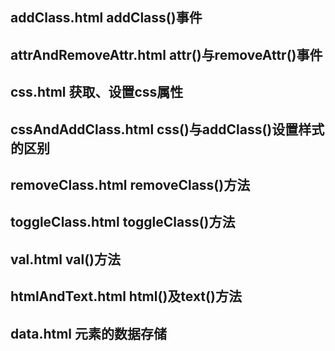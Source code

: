 ## addClass.html addClass()事件

## attrAndRemoveAttr.html attr()与removeAttr()事件

## css.html 获取、设置css属性

## cssAndAddClass.html css()与addClass()设置样式的区别

## removeClass.html removeClass()方法

## toggleClass.html toggleClass()方法

## val.html val()方法

## htmlAndText.html html()及text()方法

## data.html 元素的数据存储